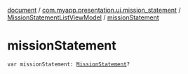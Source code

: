 [document](../../index.md) / [com.myapp.presentation.ui.mission_statement](../index.md) / [MissionStatementListViewModel](index.md) / [missionStatement](./mission-statement.md)

# missionStatement

`var missionStatement: `[`MissionStatement`](../../com.myapp.domain.model.entity/-mission-statement/index.md)`?`
